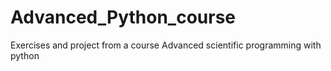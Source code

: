 # Advanced_Python_course
Exercises and project from a course Advanced scientific programming with python
